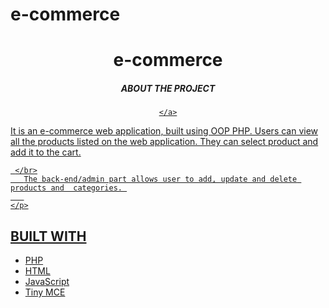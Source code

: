 # e-commerce
<div id="top"></div>
<!--
*** It is a OOP PHP web application.
-->


<!-- PROJECT SHIELDS -->
<!--
*** I'm using markdown "reference style" links for readability.
*** Reference links are enclosed in brackets [ ] instead of parentheses ( ).
*** https://www.markdownguide.org/basic-syntax/#reference-style-links
-->

<div align="center">
    <h1> e-commerce</h1>
    <h5>ABOUT THE PROJECT</h2>
    <a href="https://github.com/saralimbu2017/e-commerce">

    </a>
 </div>
 
 <div>
    <p text-align="justify">
        It is an e-commerce  web application,  built using OOP PHP. Users can view all the products listed on the web application. They can select product and add it to the cart.
        
     </br>
       The back-end/admin part allows user to add, update and delete products and  categories. 
       
    </p>
</div>

<!--Technologies Used-->
## BUILT WITH
- PHP
- HTML
- JavaScript
- Tiny MCE
